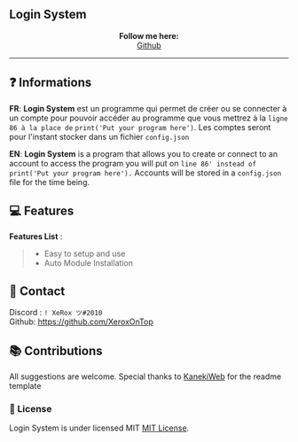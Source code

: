 ## Login System

<p align='center'>
  <b>Follow me here:</b><br>  
  <a href="https://github.com/XeroxOnTop">Github</a> 
</p>


---

## ❓ Informations

__FR__: **Login System** est un programme qui permet de créer ou se connecter à un compte pour pouvoir accéder au programme que vous mettrez à la `ligne 86 à la place de` `print('Put your program here')`. Les comptes seront pour l'instant stocker dans un fichier `config.json`

__EN__: **Login System** is a program that allows you to create or connect to an account to access the program you will put on `line 86' instead of print('Put your program here').` Accounts will be stored in a `config.json` file for the time being.

 
 
## 💻 Features

__Features List__ :
> - Easy to setup and use
> - Auto Module Installation




   
  
  
  
##  📝 Contact   
Discord : `! XeRox ツ#2010`  
Github: https://github.com/XeroxOnTop

##  📚 Contributions  
  All suggestions are welcome.
  Special thanks to [KanekiWeb](https://github.com/KanekiWeb) for the readme template
  
  
  
  

   
    
   
  

### 📜 License
Login System is under licensed MIT [MIT License](https://github.com/XeroxOnTop/Login_sys/blob/main/LICENSE).
